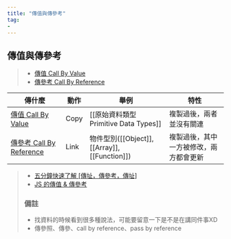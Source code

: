 ```yaml
---
title: "傳值與傳參考"
tag: 
- 
---
```


##  傳值與傳參考
>- [傳值 Call By Value](傳值%20Call%20By%20Value.md)
>- [傳參考 Call By Reference](傳參考%20Call%20By%20Reference.md)


| 傳什麼 | 動作 | 舉例                                          | 特性                                   |
| ------ | ---- | --------------------------------------------- | -------------------------------------- |
| [傳值 Call By Value](傳值%20Call%20By%20Value.md)   | Copy | [[原始資料類型 Primitive Data Types]]         | 複製過後，兩者並沒有關連               |
| [傳參考 Call By Reference](傳參考%20Call%20By%20Reference.md) | Link | 物件型別([[Object]], [[Array]], [[Function]]) | 複製過後，其中一方被修改，兩方都會更新 |


>- [五分鐘快速了解 [傳址，傳參考，傳址] ](https://ithelp.ithome.com.tw/articles/10198215)
>- [JS 的傳值 & 傳參考](https://ithelp.ithome.com.tw/articles/10225762)
> ### 備註
> - 找資料的時候看到很多種說法，可能要留意一下是不是在講同件事XD
> - 傳參照、傳參、call by reference、pass by reference
